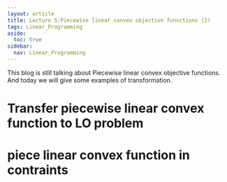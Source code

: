 ```yaml
---
layout: article
title: Lecture 5:Piecewise linear convex objective funvctions (2)
tags: Linear_Programming
aside:
  toc: true
sidebar:
  nav: Linear_Programming
---
```


This blog is still talking about Piecewise linear convex objective functions. And today we will give some examples of transformation.

<!--more-->


# Transfer piecewise linear convex function to LO problem

# piece linear convex function in contraints


